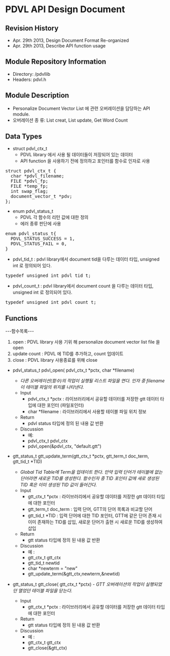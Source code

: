 PDVL API Design Document
=======================

Revision History
----------------
- Apr. 29th 2013, Design Document Format Re-organized
- Apr. 29th 2013, Describe API function usage


Module Repository Information
-----------------------------
- Directory: /pdvllib
- Headers: pdvl.h


Module Description
------------------
- Personalize Document Vector List  에 관련 오버레이션을 담당하는 API module.
- 오버레이션 종 류: List creat, List update, Get Word Count 

Data Types
----------
- struct pdvl_ctx_t
    - PDVL library 에서 사용 될 데이터들이 저장되어 있는 데이터
    - API function 을 사용하기 전에 정의하고 포인터를 함수로 인자로 사용

<pre>
struct pdvl_ctx_t {
  char *pdvl_filename;
  FILE *pdvl_fp;  
  FILE *temp_fp;
  int swap_flag;
  document_vector_t *pdv;
};
</pre>

- enum pdvl_status_t
    - PDVL 각 함수의 리턴 값에 대한 정의 
    - 에러 종류 판단에 사용

<pre>
enum pdvl_status_t{
  PDVL_STATUS_SUCCESS = 1,
  PDVL_STATUS_FAIL = 0,
}
</pre>

- pdvl_tid_t : pdvl library에서 document tid을 다루는 데이터 타입, unsigned int 로 정의되어 있다.

<pre>
typedef unsigned int pdvl_tid_t;
</pre>

- pdvl_count_t : pdvl library에서 document count 을 다루는 데이터 타입, unsigned int 로 정의되어 있다.

<pre>
typedef unsigned int pdvl_count_t;
</pre>

Functions
---------
---함수목록---
 1. open : PDVL library 사용 기위 해 personalize document vector list file 을 open
 2. update count : PDVL 에 TID를 추가하고, count 업데이트
 3. close : PDVL library 사용종료를 위해 close

- pdvl_status_t pdvl_open( pdvl_ctx_t *pctx, char *filename)
    - <i> 다른 오버레이션(함수)의 작업이 실행될 리스트 파일을 연다. 인자 중 filename 이 테이블 파일의 위치를 나타낸다.</i>
    - Input
        - pdvl_ctx_t *pctx : 라이브러리에서 공유할 데이터를 저장한 gtt 데이터 타입에 대한 포인터 (파일포인터)
        - char *filename : 라이브러리에서 사용할 테이블 파일 위치 정보
    - Return
        - pdvl status 타입에 정의 된 내용 값 반환
    - Discussion
        - 예: 
        - pdvl_ctx_t pdvl_ctx
        - pdvl_open(&pdvl_ctx, "default.gtt")

- gtt_status_t gtt_update_term(gtt_ctx_t *pctx, gtt_term_t doc_term, gtt_tid_t *TID)
    - <i> Global Tid Table에 Term을 업데이트 한다. 만약 입력 단어가 테이블에 없는 단어라면 새로운 TID를 생성한다. 함수인자 중 TID 포인터 값에 새로 생성된 TID 혹은 이미 생성된 TID 값이 들어간다. </i>
    - Input
        - gtt_ctx_t *pctx : 라이브러리에서 공유할 데이터를 저장한 gtt 데이터 타입에 대한 포인터
        - gtt_term_t doc_term : 입력 단어, GTT의 단어 목록과 비교할 단어
        - gtt_tid_t *TID : 입력 단어에 대한 TID 포인터, GTT에 같은 단어 존재 시 이미 존재하는 TID를 삽입, 새로운 단어가 출현 시 새로운 TID를 생성하여 삽입
    - Return
        - gtt status 타입에 정의 된 내용 값 반환
    - Discussion
        - 예 :
        - gtt_ctx_t gtt_ctx
        - gtt_tid_t newtid
        - char *newterm = "new"
        - gtt_update_term(&gtt_ctx,newterm,&newtid)

- gtt_status_t gtt_close( gtt_ctx_t *pctx)
    -<i> GTT 오버레이션의 작업이 실행되었던 열었던 테이블 파일을 닫는다.</i>
    - Input
        - gtt_ctx_t *pctx : 라이브러리에서 공유할 데이터를 저장한 gtt 데이터 타입에 대한 포인터
    - Return
        - gtt status 타입에 정의 된 내용 값 반환
    - Discussion
        - 예 :
        - gtt_ctx_t gtt_ctx
        - gtt_close(&gtt_ctx)
    
